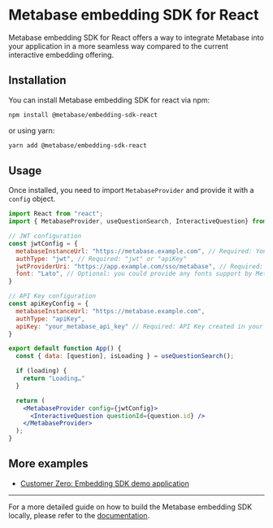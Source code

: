 # Metabase embedding SDK for React

Metabase embedding SDK for React offers a way to integrate Metabase into your application in a more seamless way compared to the current interactive embedding offering.

## Installation

You can install Metabase embedding SDK for react via npm:

```bash
npm install @metabase/embedding-sdk-react
```

or using yarn:

```bash
yarn add @metabase/embedding-sdk-react
```

## Usage

Once installed, you need to import `MetabaseProvider` and provide it with a `config` object.

```jsx
import React from "react";
import { MetabaseProvider, useQuestionSearch, InteractiveQuestion} from "@metabase/embedding-sdk-react";

// JWT configuration
const jwtConfig = {
  metabaseInstanceUrl: "https://metabase.example.com", // Required: Your Metabase instance URL
  authType: "jwt", // Required: "jwt" or "apiKey"
  jwtProviderUri: "https://app.example.com/sso/metabase", // Required: Your endpoint that returns JWT token used to authenticate Metabase
  font: "Lato", // Optional: you could provide any fonts support by Metabase
}

// API Key configuration
const apiKeyConfig = {
  metabaseInstanceUrl: "https://metabase.example.com",
  authType: "apiKey",
  apiKey: "your_metabase_api_key" // Required: API Key created in your Metabase admin settings.
}

export default function App() {
  const { data: [question], isLoading } = useQuestionSearch();

  if (loading) {
    return "Loading…"
  }

  return (
    <MetabaseProvider config={jwtConfig}>
      <InteractiveQuestion questionId={question.id} />
    </MetabaseProvider>
  );
}
```

## More examples
- [Customer Zero: Embedding SDK demo application](https://github.com/metabase/embedding-sdk-customer-zero)

______

For a more detailed guide on how to build the Metabase embedding SDK locally, please refer to the [documentation](https://github.com/metabase/metabase/blob/master/enterprise/frontend/src/embedding-sdk/README.md).

